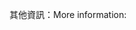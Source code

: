 <span data-ttu-id="7d575-101">其他資訊：</span><span class="sxs-lookup"><span data-stu-id="7d575-101">More information:</span></span>